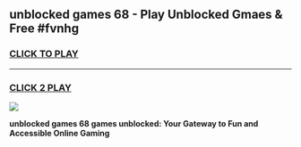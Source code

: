 
## unblocked games 68 - Play Unblocked Gmaes & Free #fvnhg
<h3>
<a href="https://premium.freeplayer.one?title=unblocked_games_68&ref=03M">CLICK TO PLAY</a></h3>
<hr>

<h3>
<a href="https://premium.freeplayer.one?title=unblocked_games_68&ref=03M">CLICK 2 PLAY</a>
  
</h3>

<a href="https://premium.freeplayer.one?title=unblocked_games_68&ref=03M"><img src="https://clearcache.store/games.png"></a>


**unblocked games 68 games unblocked: Your Gateway to Fun and Accessible Online Gaming**
